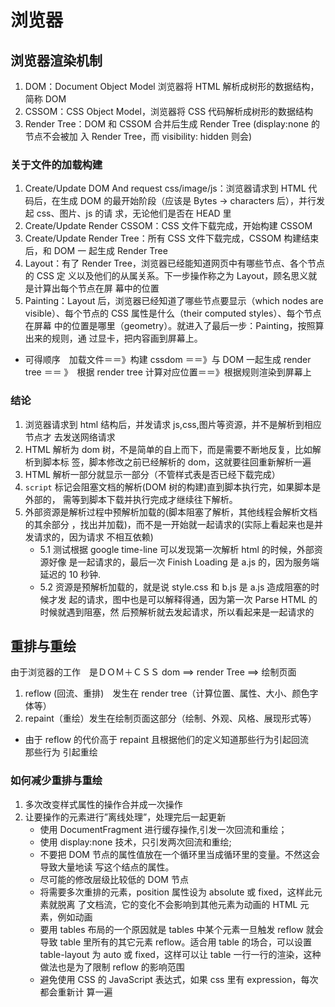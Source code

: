 # 浏览器

## 浏览器渲染机制

1. DOM：Document Object Model 浏览器将 HTML 解析成树形的数据结构，简称 DOM
2. CSSOM：CSS Object Model，浏览器将 CSS 代码解析成树形的数据结构
3. Render Tree：DOM 和 CSSOM 合并后生成 Render Tree (display:none 的节点不会被加
   入 Render Tree，而 visibility: hidden 则会)

### 关于文件的加载构建

1. Create/Update DOM And request css/image/js：浏览器请求到 HTML 代码后，在生成
   DOM 的最开始阶段（应该是 Bytes → characters 后），并行发起 css、图片、js 的请
   求，无论他们是否在 HEAD 里
2. Create/Update Render CSSOM：CSS 文件下载完成，开始构建 CSSOM
3. Create/Update Render Tree：所有 CSS 文件下载完成，CSSOM 构建结束后，和 DOM 一
   起生成 Render Tree
4. Layout：有了 Render Tree，浏览器已经能知道网页中有哪些节点、各个节点的 CSS 定
   义以及他们的从属关系。下一步操作称之为 Layout，顾名思义就是计算出每个节点在屏
   幕中的位置
5. Painting：Layout 后，浏览器已经知道了哪些节点要显示（which nodes are
   visible）、每个节点的 CSS 属性是什么（their computed styles）、每个节点在屏幕
   中的位置是哪里（geometry）。就进入了最后一步：Painting，按照算出来的规则，通
   过显卡，把内容画到屏幕上。

- 可得顺序　加载文件＝＝》构建 cssdom ＝＝》与 DOM 一起生成 render tree ＝＝
  》　根据 render tree 计算对应位置＝＝》根据规则渲染到屏幕上

### 结论

1. 浏览器请求到 html 结构后，并发请求 js,css,图片等资源，并不是解析到相应节点才
   去发送网络请求
2. HTML 解析为 dom 树，不是简单的自上而下，而是需要不断地反复，比如解析到脚本标
   签，脚本修改之前已经解析的 dom，这就要往回重新解析一遍
3. HTML 解析一部分就显示一部分（不管样式表是否已经下载完成）
4. `script` 标记会阻塞文档的解析(DOM 树的构建)直到脚本执行完，如果脚本是外部的，
   需等到脚本下载并执行完成才继续往下解析。
5. 外部资源是解析过程中预解析加载的(脚本阻塞了解析，其他线程会解析文档的其余部分
   ，找出并加载)，而不是一开始就一起请求的(实际上看起来也是并发请求的，因为请求
   不相互依赖)
   - 5.1 测试根据 google time-line 可以发现第一次解析 html 的时候，外部资源好像
     是一起请求的，最后一次 Finish Loading 是 a.js 的，因为服务端延迟的 10 秒钟.
   * 5.2 资源是预解析加载的，就是说 style.css 和 b.js 是 a.js 造成阻塞的时候才发
     起的请求，图中也是可以解释得通，因为第一次 Parse HTML 的时候就遇到阻塞，然
     后预解析就去发起请求，所以看起来是一起请求的

## 重排与重绘

由于浏览器的工作　是ＤＯＭ＋ＣＳＳ dom ==> render Tree ==> 绘制页面

1. reflow (回流、重排)　发生在 render tree（计算位置、属性、大小、颜色字体等）
2. repaint（重绘）发生在绘制页面这部分（绘制、外观、风格、展现形式等）

- 由于 reflow 的代价高于 repaint 且根据他们的定义知道那些行为引起回流　那些行为
  引起重绘

### 如何减少重排与重绘

1. 多次改变样式属性的操作合并成一次操作
2. 让要操作的元素进行”离线处理”，处理完后一起更新
   - 使用 DocumentFragment 进行缓存操作,引发一次回流和重绘；
   - 使用 display:none 技术，只引发两次回流和重绘;
   - 不要把 DOM 节点的属性值放在一个循环里当成循环里的变量。不然这会导致大量地读
     写这个结点的属性。
   - 尽可能的修改层级比较低的 DOM 节点
   - 将需要多次重排的元素，position 属性设为 absolute 或 fixed，这样此元素就脱离
     了文档流，它的变化不会影响到其他元素为动画的 HTML 元素，例如动画
   - 要用 tables 布局的一个原因就是 tables 中某个元素一旦触发 reflow 就会导致
     table 里所有的其它元素 reflow。适合用 table 的场合，可以设置 table-layout
     为 auto 或 fixed，这样可以让 table 一行一行的渲染，这种做法也是为了限制
     reflow 的影响范围
   - 避免使用 CSS 的 JavaScript 表达式，如果 css 里有 expression，每次都会重新计
     算一遍
